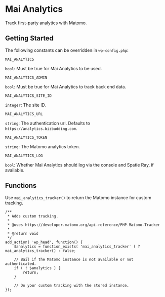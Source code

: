 # Mai Analytics
Track first-party analytics with Matomo.

## Getting Started
The following constants can be overridden in `wp-config.php`:

```
MAI_ANALYTICS
```
`bool`: Must be true for Mai Analytics to be used.

```
MAI_ANALYTICS_ADMIN
```
`bool`: Must be true for Mai Analytics to track back end data.

```
MAI_ANALYTICS_SITE_ID
```
`integer`: The site ID.

```
MAI_ANALYTICS_URL
```
`string`: The authentication url. Defaults to `https://analytics.bizbudding.com`.

```
MAI_ANALYTICS_TOKEN
```
`string`: The Matomo analytics token.

```
MAI_ANALYTICS_LOG
```
`bool`: Whether Mai Analytics should log via the console and Spatie Ray, if available.

## Functions
Use `mai_analytics_tracker()` to return the Matomo instance for custom tracking.

```
/**
 * Adds custom tracking.
 *
 * @uses https://developer.matomo.org/api-reference/PHP-Matomo-Tracker
 *
 * @return void
 */
add_action( 'wp_head', function() {
	$analytics = function_exists( 'mai_analytics_tracker' ) ? mai_analytics_tracker() : false;

	// Bail if the Matomo instance is not available or not authenticated.
	if ( ! $analytics ) {
		return;
	}

	// Do your custom tracking with the stored instance.
});
```